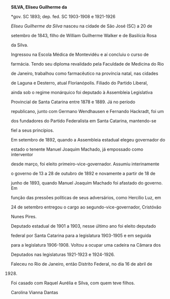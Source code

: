 **SILVA, Eliseu Guilherme da**



\*gov. SC 1893; dep. fed. SC 1903-1908 e 1921-1926



*Eliseu Guilherme da Silva* nasceu na cidade de São José (SC) a 20 de

setembro de 1843, filho de William Guilherme Walker e de Basilícia Rosa

da Silva.



Ingressou na Escola Médica de Montevidéu e aí concluiu o curso de

farmácia. Tendo seu diploma revalidado pela Faculdade de Medicina do Rio

de Janeiro, trabalhou como farmacêutico na província natal, nas cidades

de Laguna e Desterro, atual Florianópolis. Filiado do Partido Liberal,

ainda sob o regime monárquico foi deputado à Assembleia Legislativa

Provincial de Santa Catarina entre 1878 e 1889. Já no período

republicano, junto com Germano Wendhausen e Fernando Hackradt, foi um

dos fundadores do Partido Federalista em Santa Catarina, mantendo-se

fiel a seus princípios.



Em setembro de 1892, quando a Assembleia estadual elegeu governador do

estado o tenente Manuel Joaquim Machado, já empossado como interventor

desde março, foi eleito primeiro-vice-governador. Assumiu interinamente

o governo de 13 a 28 de outubro de 1892 e novamente a partir de 18 de

junho de 1893, quando Manuel Joaquim Machado foi afastado do governo. Em

função das pressões políticas de seus adversários, como Hercílio Luz, em

24 de setembro entregou o cargo ao segundo-vice-governador, Cristóvão

Nunes Pires.



Deputado estadual de 1901 a 1903, nesse último ano foi eleito deputado

federal por Santa Catarina para a legislatura 1903-1905 e em seguida

para a legislatura 1906-1908. Voltou a ocupar uma cadeira na Câmara dos

Deputados nas legislaturas 1921-1923 e 1924-1926.



Faleceu no Rio de Janeiro, então Distrito Federal, no dia 16 de abril de

1928.



Foi casado com Raquel Aurélia e Silva, com quem teve filhos.



Carolina Vianna Dantas



